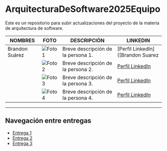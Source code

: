 # ArquitecturaDeSoftware2025Equipo
Este es un repositorio para subir actualizaciones del proyecto de la materia de arquitectura de software.

| NOMBRES                     | FOTO                                                                                          | DESCRIPCIÓN                                                                                                                                                             | LINKEDIN                                                                |
|----------------------------|-----------------------------------------------------------------------------------------------|-------------------------------------------------------------------------------------------------------------------------------------------------------------------------|-------------------------------------------------------------------------|
|Brandon Suárez                         | ![Foto 1](https://media.licdn.com/dms/image/v2/D4E03AQGpT8bYnVoDrg/profile-displayphoto-shrink_100_100/profile-displayphoto-shrink_100_100/0/1706571652326?e=1759363200&v=beta&t=L5yDx7XiJSGsYRYsGWRH6kt4IdKAQM3OytoA8jWKJuw)                                                                     | Breve descripción de la persona 1.                                                                                                                                    | [Perfil LinkedIn]([Brandon Suarez | LinkedIn](https://www.linkedin.com/in/brandon-suarez435/))                                      |
|                            | ![Foto 2](URL-de-la-foto)                                                                     | Breve descripción de la persona 2.                                                                                                                                    | [Perfil LinkedIn](URL-del-perfil)                                      |
|                            | ![Foto 3](URL-de-la-foto)                                                                     | Breve descripción de la persona 3.                                                                                                                                    | [Perfil LinkedIn](URL-del-perfil)                                      |
|                            | ![Foto 4](URL-de-la-foto)                                                                     | Breve descripción de la persona 4.                                                                                                                                    | [Perfil LinkedIn](URL-del-perfil)                                      |




<hr>

## Navegación entre entregas

- [Entrega 1](../Entrega-1/)
- [Entrega 2](../Entrega-2/)
- [Entrega 3](../Entrega-3/)
<!--stackedit_data:
eyJoaXN0b3J5IjpbLTEwNTg3MDM3MTRdfQ==
-->